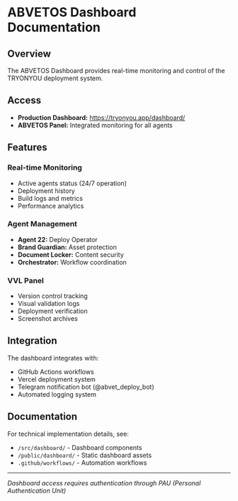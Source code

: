 # ABVETOS Dashboard Documentation

## Overview

The ABVETOS Dashboard provides real-time monitoring and control of the TRYONYOU deployment system.

## Access

- **Production Dashboard:** https://tryonyou.app/dashboard/
- **ABVETOS Panel:** Integrated monitoring for all agents

## Features

### Real-time Monitoring
- Active agents status (24/7 operation)
- Deployment history
- Build logs and metrics
- Performance analytics

### Agent Management
- **Agent 22:** Deploy Operator
- **Brand Guardian:** Asset protection
- **Document Locker:** Content security
- **Orchestrator:** Workflow coordination

### VVL Panel
- Version control tracking
- Visual validation logs
- Deployment verification
- Screenshot archives

## Integration

The dashboard integrates with:
- GitHub Actions workflows
- Vercel deployment system
- Telegram notification bot (@abvet_deploy_bot)
- Automated logging system

## Documentation

For technical implementation details, see:
- `/src/dashboard/` - Dashboard components
- `/public/dashboard/` - Static dashboard assets
- `.github/workflows/` - Automation workflows

---

*Dashboard access requires authentication through PAU (Personal Authentication Unit)*
